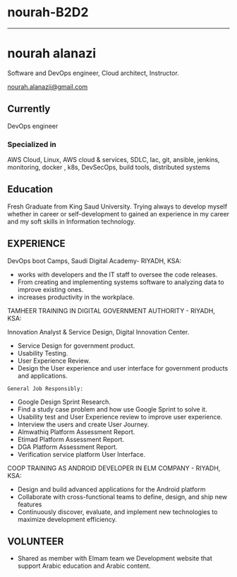 # nourah-B2D2
---
# nourah alanazi
Software and DevOps engineer, Cloud architect, Instructor.


<div id="webaddress">
<a href="nourah.alanazii@gmail.com">nourah.alanazii@gmail.com</a>
</div>


## Currently

 DevOps engineer 

### Specialized in

AWS Cloud, Linux, AWS cloud & services, SDLC, Iac, git, ansible, jenkins, monitoring, docker , k8s, DevSecOps, build tools, distributed systems



## Education

Fresh Graduate from King Saud University. Trying always to develop myself whether in career or self-development to gained an experience in my career and my soft skills in Information technology.



## EXPERIENCE
DevOps boot Camps, Saudi Digital Academy- RIYADH, KSA:

-	works with developers and the IT staff to oversee the code releases.
-	From creating and implementing systems software to analyzing data to improve existing ones.
-	increases productivity in the workplace.

TAMHEER TRAINING IN DIGITAL GOVERNMENT AUTHORITY - RIYADH, KSA:
                   
 Innovation Analyst & Service Design, Digital Innovation Center.
-	 Service Design for government product.
-	 Usability Testing.
-	 User Experience Review.
-	 Design the User experience and user interface for government products and applications. 
 
    General Job Responsibly:
-	Google Design Sprint Research.
-	Find a study case problem and how use Google Sprint to solve it.
-	Usability test and User Experience review to improve user experience.
-	Interview the users and create User Journey.
-	Almwathiq Platform Assessment Report.
-	Etimad Platform Assessment Report. 
-	DGA Platform Assessment Report.
-	Verification service platform User Interface. 

COOP TRAINING  AS ANDROID DEVELOPER IN ELM COMPANY - RIYADH, KSA:
-	Design and build advanced applications for the Android platform
-	Collaborate with cross-functional teams to define, design, and ship new features
-	Continuously discover, evaluate, and implement new technologies to maximize development efficiency.


## VOLUNTEER

- Shared as member with Elmam team we Development website that support Arabic education and Arabic content. 


<!-- ### Footer

Last updated: June 2022 -->

